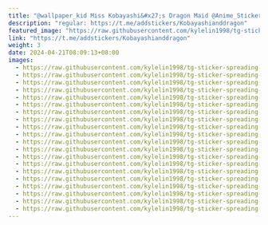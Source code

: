 ```yaml
---
title: "@wallpaper_kid Miss Kobayashi&#x27;s Dragon Maid @Anime_Sticker_noob"
description: "regular: https://t.me/addstickers/Kobayashianddragon"
featured_image: "https://raw.githubusercontent.com/kylelin1998/tg-sticker-spreading-worldwide-images/main/img/d1e2f182-9de4-4441-ae0a-2eae287e71f1.jpg"
link: "https://t.me/addstickers/Kobayashianddragon"
weight: 3
date: 2024-04-21T08:09:13+08:00
images:
  - https://raw.githubusercontent.com/kylelin1998/tg-sticker-spreading-worldwide-images/main/img/d1e2f182-9de4-4441-ae0a-2eae287e71f1.jpg
  - https://raw.githubusercontent.com/kylelin1998/tg-sticker-spreading-worldwide-images/main/img/adbedd6b-f251-4aaa-b73b-c81014cc6eba.jpg
  - https://raw.githubusercontent.com/kylelin1998/tg-sticker-spreading-worldwide-images/main/img/7c553865-34eb-4ee8-9d7e-1a21192baf1f.jpg
  - https://raw.githubusercontent.com/kylelin1998/tg-sticker-spreading-worldwide-images/main/img/b69da806-e50e-4d39-bebd-5c5a6bf6968b.jpg
  - https://raw.githubusercontent.com/kylelin1998/tg-sticker-spreading-worldwide-images/main/img/6d98bd39-e25c-4d78-8f3c-21ff1e7789aa.jpg
  - https://raw.githubusercontent.com/kylelin1998/tg-sticker-spreading-worldwide-images/main/img/645e4f19-73cd-47f1-8f4c-4dfa8cdf1b65.jpg
  - https://raw.githubusercontent.com/kylelin1998/tg-sticker-spreading-worldwide-images/main/img/2efd824c-3919-4f9a-863f-e9fbaec3b74b.jpg
  - https://raw.githubusercontent.com/kylelin1998/tg-sticker-spreading-worldwide-images/main/img/6ed84bb7-83ea-4afe-8c53-f779d17ec982.jpg
  - https://raw.githubusercontent.com/kylelin1998/tg-sticker-spreading-worldwide-images/main/img/95d35c70-6366-4420-a88b-cb9a5f7ab635.jpg
  - https://raw.githubusercontent.com/kylelin1998/tg-sticker-spreading-worldwide-images/main/img/801d72e7-f1df-41bf-8f4a-b8ef91e3f275.jpg
  - https://raw.githubusercontent.com/kylelin1998/tg-sticker-spreading-worldwide-images/main/img/231a4094-9afc-444a-993b-9a89577e753e.jpg
  - https://raw.githubusercontent.com/kylelin1998/tg-sticker-spreading-worldwide-images/main/img/5d60a4a8-9b27-4ea2-b964-fb35f65176eb.jpg
  - https://raw.githubusercontent.com/kylelin1998/tg-sticker-spreading-worldwide-images/main/img/f08fd4fa-8973-4140-bd68-6ce4304590ef.jpg
  - https://raw.githubusercontent.com/kylelin1998/tg-sticker-spreading-worldwide-images/main/img/afb1b192-fc7c-4b72-a988-72386d5bc382.jpg
  - https://raw.githubusercontent.com/kylelin1998/tg-sticker-spreading-worldwide-images/main/img/ea5ec758-5122-4571-9e8e-6955dabcb119.jpg
  - https://raw.githubusercontent.com/kylelin1998/tg-sticker-spreading-worldwide-images/main/img/7a31bb77-2278-4fda-b73d-df73bcd6e230.jpg
  - https://raw.githubusercontent.com/kylelin1998/tg-sticker-spreading-worldwide-images/main/img/4012af08-88d2-4aff-a890-037505f7c819.jpg
  - https://raw.githubusercontent.com/kylelin1998/tg-sticker-spreading-worldwide-images/main/img/6d57f201-1a0c-4552-914b-fdd2e28272a3.jpg
  - https://raw.githubusercontent.com/kylelin1998/tg-sticker-spreading-worldwide-images/main/img/2b5f5e5c-7f9d-4319-813b-d1a6b0c1b6ef.jpg
  - https://raw.githubusercontent.com/kylelin1998/tg-sticker-spreading-worldwide-images/main/img/2b817470-7d11-4783-98ee-396463f23110.jpg
---
```

